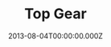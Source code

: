 ---
title: "Top Gear"
year: 2002
season: 20
date: 2013-08-04T00:00:00.000Z
permalink: /almanac/tv/2013-08-04-top-gear/index.html
tmdbid: 45
---